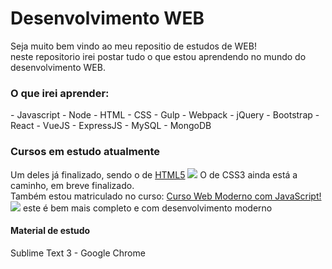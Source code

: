 # Desenvolvimento WEB
Seja muito bem vindo ao meu repositio de estudos de WEB!<br> neste repositorio irei postar tudo o que estou aprendendo no mundo do desenvolvimento WEB.<br>
<h3>O que irei aprender:</h3>
  - Javascript
  - Node
  - HTML
  - CSS
  - Gulp
  - Webpack
  - jQuery
  - Bootstrap
  - React
  - VueJS
  - ExpressJS
  - MySQL
  - MongoDB
<h3>Cursos em estudo atualmente</h3>
Um deles já finalizado, sendo o de <a href = "https://www.dropbox.com/s/r3xmr3neha1myom/Certificado%20HTML5%20Wesley.pdf?dl=0">HTML5</a>
<img src = "https://i.imgur.com/K0FPF9G.png"> </img>
O de CSS3 ainda está a caminho, em breve finalizado.<br>
Também estou matriculado no curso: <a href = "https://www.udemy.com/curso-web"> Curso Web Moderno com JavaScript!</a>
<img src = "https://i.imgur.com/dI9nHKm.jpg"> </img> este é bem mais completo e com desenvolvimento moderno
<h4>Material de estudo</h4>
Sublime Text 3 - Google Chrome
